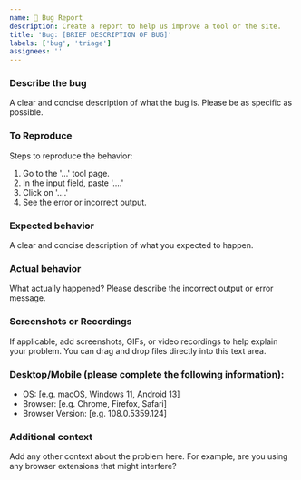 ```yaml
---
name: 🐛 Bug Report
description: Create a report to help us improve a tool or the site.
title: 'Bug: [BRIEF DESCRIPTION OF BUG]'
labels: ['bug', 'triage']
assignees: ''
---
```


### **Describe the bug**

A clear and concise description of what the bug is. Please be as specific as possible.

### **To Reproduce**

Steps to reproduce the behavior:

1. Go to the '...' tool page.
2. In the input field, paste '....'
3. Click on '....'
4. See the error or incorrect output.

### **Expected behavior**

A clear and concise description of what you expected to happen.

### **Actual behavior**

What actually happened? Please describe the incorrect output or error message.

### **Screenshots or Recordings**

If applicable, add screenshots, GIFs, or video recordings to help explain your problem. You can drag and drop files directly into this text area.

### **Desktop/Mobile (please complete the following information):**

- OS: [e.g. macOS, Windows 11, Android 13]
- Browser: [e.g. Chrome, Firefox, Safari]
- Browser Version: [e.g. 108.0.5359.124]

### **Additional context**

Add any other context about the problem here. For example, are you using any browser extensions that might interfere?
